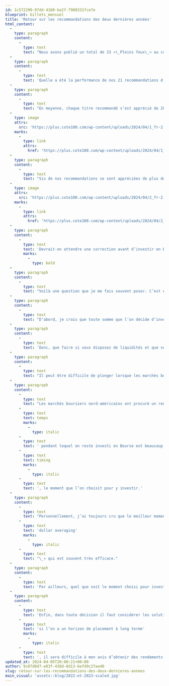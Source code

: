 ```yaml
---
id: 1c572290-97dd-4160-ba2f-7908331fce7e
blueprint: billets_mensuel
title: 'Retour sur les recommandations des deux dernières années'
html_content:
  -
    type: paragraph
    content:
      -
        type: text
        text: "Nous avons publié un total de 23 «\_Pleins feux\_» au cours des deux dernières années (2023 et 2022), soit 21 recommandations d’achat de titres spécifiques et deux numéros spéciaux, un suivi sur les titres du portefeuille COTE 100+ en décembre 2023 et un aperçu de nos meilleures recommandations d’achat en janvier 2022. Nous avons donc atteint notre objectif de publier 12 «\_Pleins feux\_» par année pour nos abonnés «\_Platine\_»."
  -
    type: paragraph
    content:
      -
        type: text
        text: 'Quelle a été la performance de nos 21 recommandations d’achat des deux dernières années?'
  -
    type: paragraph
    content:
      -
        type: text
        text: "En moyenne, chaque titre recommandé s’est apprécié de 28,4\_% depuis la publication du «\_Pleins feux\_», en tenant compte des dividendes. Des 21 recommandations, seulement deux ont enregistré un rendement négatif depuis notre recommandation\_(avec les dividendes) :"
  -
    type: image
    attrs:
      src: 'https://plus.cote100.com/wp-content/uploads/2024/04/1_fr-2.png'
    marks:
      -
        type: link
        attrs:
          href: 'https://plus.cote100.com/wp-content/uploads/2024/04/1_fr-2.png'
  -
    type: paragraph
    content:
      -
        type: text
        text: "Six de nos recommandations se sont appréciées de plus de 50\_% (avec dividendes) depuis la date de notre recommandation\_:"
  -
    type: image
    attrs:
      src: 'https://plus.cote100.com/wp-content/uploads/2024/04/2_fr-2.png'
    marks:
      -
        type: link
        attrs:
          href: 'https://plus.cote100.com/wp-content/uploads/2024/04/2_fr-2.png'
  -
    type: paragraph
    content:
      -
        type: text
        text: 'Devrait-on attendre une correction avant d’investir en Bourse?'
        marks:
          -
            type: bold
  -
    type: paragraph
    content:
      -
        type: text
        text: "Voilà une question que je me fais souvent poser. C’est encore plus vrai lorsque les marchés boursiers viennent de connaître une bonne séquence haussière, comme c’est le cas depuis quelques mois. De fait, de la fin de septembre 2023 à la fin de mars 2024, la valeur du portefeuille COTE 100+ s’est appréciée chaque mois, pour une hausse totale de quelque 19,2\_%. Dans un tel contexte, que devrait-on faire si l’on a des liquidités sur les lignes de côté?"
  -
    type: paragraph
    content:
      -
        type: text
        text: "D’abord, je crois que toute somme que l’on décide d’investir dans le marché boursier devrait l’être dans un horizon à long terme d’au moins cinq ans, voire de 10 ans. À défaut d’un tel horizon, on devrait investir dans des placements plus «\_sécuritaires\_» et moins volatils tels que des obligations, des certificats de dépôt ou des fonds de marché monétaire."
  -
    type: paragraph
    content:
      -
        type: text
        text: 'Donc, que faire si vous disposez de liquidités et que vous avez un horizon de placement de plusieurs années?'
  -
    type: paragraph
    content:
      -
        type: text
        text: "Il peut être difficile de plonger lorsque les marchés boursiers fracassent de nouveaux records quasiment chaque semaine. Il faut toutefois se rappeler une chose\_: avec le temps, les marchés boursiers sont «\_condamnés\_» à atteindre de nouveaux records."
  -
    type: paragraph
    content:
      -
        type: text
        text: "Les marchés boursiers nord-américains ont procuré un rendement annuel composé de près de 10\_% au cours des quelque 100 dernières années. Bien sûr, pendant cette période, il y a eu des passages à sec pendant lesquels les rendements ont été anémiques. Mais au bout du compte, l’histoire nous démontre que le "
      -
        type: text
        text: temps
        marks:
          -
            type: italic
      -
        type: text
        text: ' pendant lequel on reste investi en Bourse est beaucoup plus important que le '
      -
        type: text
        text: timing
        marks:
          -
            type: italic
      -
        type: text
        text: ', le moment que l’on choisit pour y investir.'
  -
    type: paragraph
    content:
      -
        type: text
        text: "Personnellement, j’ai toujours cru que le meilleur moment pour investir en Bourse est lorsque nous avons des liquidités dont on n’aura pas besoin avant longtemps. Lorsqu’on réussit à mettre des sous de côté de manière régulière, investir dès qu’on a suffisamment de liquidités pour le faire nous force en quelque sorte à acheter régulièrement, ce qu’on appelle aussi la pratique du «\_"
      -
        type: text
        text: 'dollar averaging'
        marks:
          -
            type: italic
      -
        type: text
        text: "\_» qui est souvent très efficace."
  -
    type: paragraph
    content:
      -
        type: text
        text: 'Par ailleurs, quel que soit le moment choisi pour investir en Bourse, selon moi, il y a toujours des occasions de le faire dans des titres boursiers de qualité à prix raisonnable. Même lorsque les indices boursiers atteignaient des niveaux record comme à la fin des années 1990, à l’époque de la bulle techno, on pouvait dénicher des titres qui n’attiraient pas l’attention des investisseurs et qui n’étaient pas trop chers.'
  -
    type: paragraph
    content:
      -
        type: text
        text: 'Enfin, dans toute décision il faut considérer les solutions de rechange, le coût d’opportunité. Encore une fois, '
      -
        type: text
        text: 'si l’on a un horizon de placement à long terme'
        marks:
          -
            type: italic
      -
        type: text
        text: ', il sera difficile à mon avis d’obtenir des rendements supérieurs à ceux des marchés boursiers. Plus souvent qu’autrement, la décision de rester sur les lignes de côté peut nous coûter beaucoup plus cher que d’investir à un moment peu opportun. Parlez-en à l’investisseur qui l’a fait au cours des cinq derniers mois.'
updated_at: 2024-04-05T20:00:21+00:00
author: 9c87d8d7-e83f-438d-8d13-6efd9c2fae40
slug: retour-sur-les-recommandations-des-deux-dernieres-annees
main_visual: 'assets::blog/2022-et-2023-scaled.jpg'
---
```

